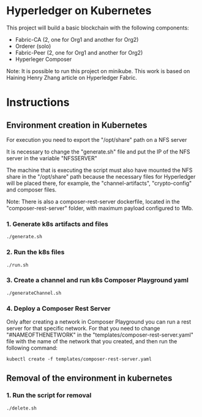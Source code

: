 # Hyperledger on Kubernetes

This project will build a basic blockchain with the following components:
* Fabric-CA (2, one for Org1 and another for Org2)
* Orderer (solo)
* Fabric-Peer (2, one for Org1 and another for Org2)
* Hyperleger Composer


Note: It is possible to run this project on minikube. This work is based on Haining Henry Zhang article on Hyperledger Fabric.

# Instructions

## Environment creation in Kubernetes

For execution you need to export the "/opt/share" path on a NFS server

It is necessary to change the "generate.sh" file and put the IP of the NFS server in the variable "NFSSERVER"

The machine that is executing the script must also have mounted the NFS share in the "/opt/share" path because the necessary files for Hyperledger will be placed there, for example, the "channel-artifacts", "crypto-config" and composer files.


Note: There is also a composer-rest-server dockerfile, located in the "composer-rest-server" folder, with maximum payload configured to 1Mb.

### 1. Generate k8s artifacts and files

```
./generate.sh
```

### 2. Run the k8s files

```
./run.sh
```

### 3. Create a channel and run k8s Composer Playground yaml

```
./generateChannel.sh
```

### 4. Deploy a Composer Rest Server

Only after creating a network in Composer Playground you can run a rest server for that specific network. For that you need to change "#NAMEOFTHENETWORK" in the "templates/composer-rest-server.yaml" file with the name of the network that you created, and then run the following command:

```
kubectl create -f templates/composer-rest-server.yaml
```

## Removal of the environment in kubernetes

### 1. Run the script for removal

```
./delete.sh
```
